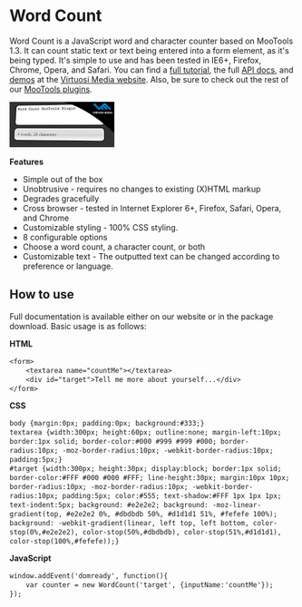 Word Count
===========

Word Count is a JavaScript word and character counter based on MooTools 1.3. It can count static text or text being entered into a form element, as it's being typed. It's simple to use and has been tested in IE6+, Firefox, Chrome, Opera, and Safari.
You can find a [full tutorial](http://www.virtuosimedia.com/dev/javascript/mootools-plugins/word-count/tutorial), the full [API docs](http://www.virtuosimedia.com/dev/javascript/mootools-plugins/word-count/api-documentation), and [demos](http://www.virtuosimedia.com/dev/javascript/mootools-plugins/word-count/demos) at the [Virtuosi Media website](http://www.virtuosimedia.com/). Also, be sure to check out the rest of our [MooTools plugins](http://www.virtuosimedia.com/dev/javascript/mootools-plugins/).

![Screenshot](https://github.com/VirtuosiMedia/Word-Count/raw/master/word-count.png)

**Features**

* Simple out of the box
* Unobtrusive - requires no changes to existing (X)HTML markup
* Degrades gracefully
* Cross browser - tested in Internet Explorer 6+, Firefox, Safari, Opera, and Chrome
* Customizable styling - 100% CSS styling.
* 8 configurable options 
* Choose a word count, a character count, or both
* Customizable text - The outputted text can be changed according to preference or language.

How to use
----------

Full documentation is available either on our website or in the package download. Basic usage is as follows:

**HTML**

	<form>
		<textarea name="countMe"></textarea>
		<div id="target">Tell me more about yourself...</div>
	</form>

**CSS**

	body {margin:0px; padding:0px; background:#333;}
	textarea {width:300px; height:60px; outline:none; margin-left:10px; border:1px solid; border-color:#000 #999 #999 #000; border-radius:10px; -moz-border-radius:10px; -webkit-border-radius:10px; padding:5px;}
	#target {width:300px; height:30px; display:block; border:1px solid; border-color:#FFF #000 #000 #FFF; line-height:30px; margin:10px 10px; border-radius:10px; -moz-border-radius:10px; -webkit-border-radius:10px; padding:5px; color:#555; text-shadow:#FFF 1px 1px 1px; text-indent:5px; background: #e2e2e2; background: -moz-linear-gradient(top, #e2e2e2 0%, #dbdbdb 50%, #d1d1d1 51%, #fefefe 100%); background: -webkit-gradient(linear, left top, left bottom, color-stop(0%,#e2e2e2), color-stop(50%,#dbdbdb), color-stop(51%,#d1d1d1), color-stop(100%,#fefefe));}

**JavaScript**

	window.addEvent('domready', function(){
		var counter = new WordCount('target', {inputName:'countMe'});
	});
